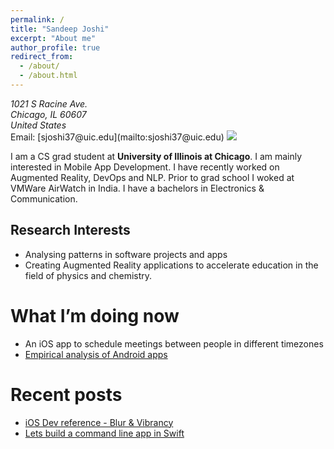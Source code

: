 ```yaml
---
permalink: /
title: "Sandeep Joshi"
excerpt: "About me"
author_profile: true
redirect_from: 
  - /about/
  - /about.html
---
```

<address>
  1021 S Racine Ave.<br /> Chicago, IL 60607<br /> United States
</address>
Email: [sjoshi37@uic.edu](mailto:sjoshi37@uic.edu)



<img alight="left" src='/images/hharvard.png'>

I am a CS grad student at **University of Illinois at Chicago**. I am mainly interested in Mobile App Development. I have recently worked on Augmented Reality, DevOps and NLP. Prior to grad school I woked at VMWare AirWatch in India. I have a bachelors in Electronics & Communication.

## Research Interests

  * Analysing patterns in software projects and apps<br />
  * Creating Augmented Reality applications to accelerate education in the field of physics and chemistry.

# What I’m doing now

  * An iOS app to schedule meetings between people in different timezones<br />
  * [Empirical analysis of Android apps](https://sandeepjoshi1910.github.io/projects/playstoreanalysis)

# Recent posts

- [iOS Dev reference - Blur & Vibrancy](https://medium.com/@sandeepjoshi1910/ios-dev-reference-blur-vibrancy-24f068f1182c)
- [Lets build a command line app in Swift](https://medium.com/quick-code/lets-build-a-command-line-app-in-swift-328ce274f1cc)
